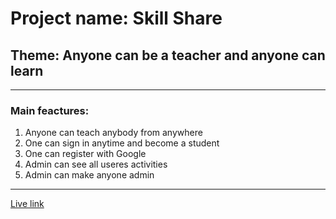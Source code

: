 # Project name: Skill Share
## Theme: Anyone can be a teacher and anyone can learn

---

### Main feactures:
1. Anyone can teach anybody from anywhere
2. One can sign in anytime and become a student
3. One can register with Google
4. Admin can see all useres activities
5. Admin can make anyone admin
---


[Live link ](https://assignment-12-skill-share.web.app/)